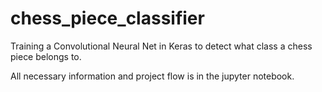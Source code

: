 # chess_piece_classifier
Training a Convolutional Neural Net in Keras to detect what class a chess piece belongs to.

All necessary information and project flow is in the jupyter notebook.
